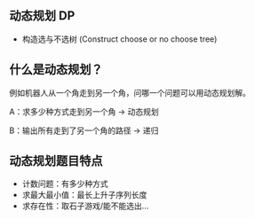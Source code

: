 ## 动态规划 DP

- 构造选与不选树 (Construct choose or no choose tree)

## 什么是动态规划？

例如机器人从一个角走到另一个角，问哪一个问题可以用动态规划解。

A：求多少种方式走到另一个角 -> 动态规划

B：输出所有走到了另一个角的路径 -> 递归

## 动态规划题目特点

- 计数问题：有多少种方式
- 求最大最小值：最长上升子序列长度
- 求存在性：取石子游戏/能不能选出...
